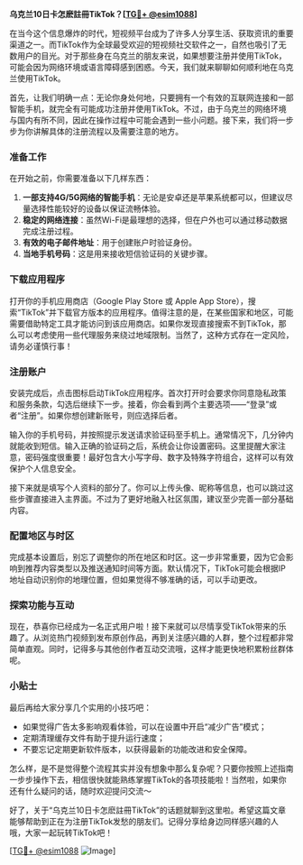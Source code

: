 **乌克兰10日卡怎麽註冊TikTok？[[TG💪+ @esim1088](https://t.me/s/esim1088)]**

在当今这个信息爆炸的时代，短视频平台成为了许多人分享生活、获取资讯的重要渠道之一。而TikTok作为全球最受欢迎的短视频社交软件之一，自然也吸引了无数用户的目光。对于那些身在乌克兰的朋友来说，如果想要注册并使用TikTok，可能会因为网络环境或语言障碍感到困惑。今天，我们就来聊聊如何顺利地在乌克兰使用TikTok。

首先，让我们明确一点：无论你身处何地，只要拥有一个有效的互联网连接和一部智能手机，就完全有可能成功注册并使用TikTok。不过，由于乌克兰的网络环境与国内有所不同，因此在操作过程中可能会遇到一些小问题。接下来，我们将一步步为你讲解具体的注册流程以及需要注意的地方。

### 准备工作

在开始之前，你需要准备以下几样东西：
1. **一部支持4G/5G网络的智能手机**：无论是安卓还是苹果系统都可以，但建议尽量选择性能较好的设备以保证流畅体验。
2. **稳定的网络连接**：虽然Wi-Fi是最理想的选择，但在户外也可以通过移动数据完成注册过程。
3. **有效的电子邮件地址**：用于创建账户时验证身份。
4. **当地手机号码**：这是用来接收短信验证码的关键步骤。

### 下载应用程序

打开你的手机应用商店（Google Play Store 或 Apple App Store），搜索“TikTok”并下载官方版本的应用程序。值得注意的是，在某些国家和地区，可能需要借助特定工具才能访问到该应用商店。如果你发现直接搜索不到TikTok，那么可以考虑使用一些代理服务来绕过地域限制。当然了，这种方式存在一定风险，请务必谨慎行事！

### 注册账户

安装完成后，点击图标启动TikTok应用程序。首次打开时会要求你同意隐私政策和服务条款，勾选后继续下一步。接着，你会看到两个主要选项——“登录”或者“注册”。如果你想创建新账号，则应选择后者。

输入你的手机号码，并按照提示发送请求验证码至手机上。通常情况下，几分钟内就能收到短信。输入正确的验证码之后，系统会让你设置密码。这里提醒大家注意，密码强度很重要！最好包含大小写字母、数字及特殊字符组合，这样可以有效保护个人信息安全。

接下来就是填写个人资料的部分了。你可以上传头像、昵称等信息，也可以跳过这些步骤直接进入主界面。不过为了更好地融入社区氛围，建议至少完善一部分基础内容。

### 配置地区与时区

完成基本设置后，别忘了调整你的所在地区和时区。这一步非常重要，因为它会影响到推荐内容类型以及推送通知时间等方面。默认情况下，TikTok可能会根据IP地址自动识别你的地理位置，但如果觉得不够准确的话，可以手动更改。

### 探索功能与互动

现在，恭喜你已经成为一名正式用户啦！接下来就可以尽情享受TikTok带来的乐趣了。从浏览热门视频到发布原创作品，再到关注感兴趣的人群，整个过程都非常简单直观。同时，记得多与其他创作者互动交流哦，这样才能更快地积累粉丝群体呢。

### 小贴士

最后再给大家分享几个实用的小技巧吧：
- 如果觉得广告太多影响观看体验，可以在设置中开启“减少广告”模式；
- 定期清理缓存文件有助于提升运行速度；
- 不要忘记定期更新软件版本，以获得最新的功能改进和安全保障。

怎么样，是不是觉得整个流程其实并没有想象中那么复杂呢？只要你按照上述指南一步步操作下去，相信很快就能熟练掌握TikTok的各项技能啦！当然啦，如果你还有什么疑问的话，随时欢迎提问交流～ 

好了，关于“乌克兰10日卡怎麽註冊TikTok”的话题就聊到这里啦。希望这篇文章能够帮助到正在为注册TikTok发愁的朋友们。记得分享给身边同样感兴趣的人哦，大家一起玩转TikTok吧！

[[TG💪+ @esim1088](https://t.me/s/esim1088) ![Image](https://i.postimg.cc/4NQfJmqS/Snipaste-2025-05-13-00-14-12.png)]
